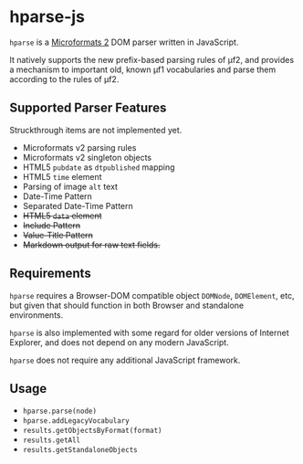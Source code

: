 # hparse-js

`hparse` is a [Microformats 2](http://microformats.org) DOM parser written in JavaScript.

It natively supports the new prefix-based parsing rules of µf2, and provides a mechanism to
important old, known µf1 vocabularies and parse them according to the rules of µf2.

## Supported Parser Features

Struckthrough items are not implemented yet.

* Microformats v2 parsing rules
* Microformats v2 singleton objects
* HTML5 `pubdate` as `dtpublished` mapping
* HTML5 `time` element
* Parsing of image `alt` text
* Date-Time Pattern
* Separated Date-Time Pattern
* <strike>HTML5 `data` element</strike>
* <strike>Include Pattern</strike>
* <strike>Value-Title Pattern</strike>
* <strike>Markdown output for raw text fields.</strike>

## Requirements

`hparse` requires a Browser-DOM compatible object `DOMNode`, `DOMElement`, etc, but
given that should function in both Browser and standalone environments.

`hparse` is also implemented with some regard for older versions of Internet Explorer,
and does not depend on any modern JavaScript.

`hparse` does not require any additional JavaScript framework.

## Usage

* `hparse.parse(node)`
* `hparse.addLegacyVocabulary`
* `results.getObjectsByFormat(format)`
* `results.getAll`
* `results.getStandaloneObjects`